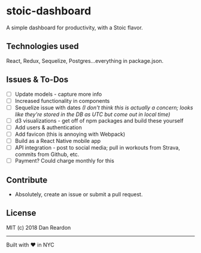 # stoic-dashboard
A simple dashboard for productivity, with a Stoic flavor.

## Technologies used
React, Redux, Sequelize, Postgres...everything in package.json.

## Issues & To-Dos
* [ ] Update models - capture more info
* [ ] Increased functionality in components
* [ ] Sequelize issue with dates *(I don't think this is actually a concern; looks like they're stored in the DB as UTC but come out in local time)*
* [ ] d3 visualizations - get off of npm packages and build these yourself
* [ ] Add users & authentication
* [ ] Add favicon (this is annoying with Webpack)
* [ ] Build as a React Native mobile app
* [ ] API integration - post to social media; pull in workouts from Strava, commits from Github, etc.
* [ ] Payment? Could charge monthly for this

## Contribute
* Absolutely, create an issue or submit a pull request.

## License
MIT (c) 2018 Dan Reardon

***
Built with ❤️ in NYC
